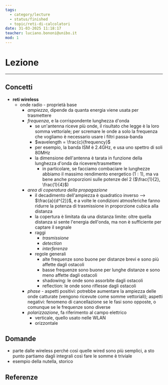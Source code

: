 ```yaml
---
tags:
  - category/lecture
  - status/finished
  - topic/reti-di-calcolatori
date: 31-03-2025 11:18:17
teacher: luciano.bononi@unibo.it
mod: 1
---
```

# Lezione
---
## Concetti
- **reti wireless**
	- onde radio - proprietà base
		- _ampiezza_, dipende da quanta energia viene usata per trasmettere
		- _frequenza_, e la corrispondente lunghezza d'onda
			- se un'antenna riceve più onde, il risultato che legge è la loro somma vettoriale; per scremare le onde a solo la frequenza che vogliamo è necessario usare i filtri passa-banda
			- $wavelength = \frac{c}{frequency}$
			- per esempio, la banda ISM è 2.4GHz, e usa uno spettro di soli 80MHz
			- la dimensione dell'antenna è tarata in funzione della lunghezza d'onda da ricevere/trasmettere
				- in particolare, se facciamo combaciare le lunghezze abbiamo il massimo rendimento energetico ($1:1$), ma va bene anche proporzioni sulle potenze del 2 ($\frac{1}{2}, \frac{1}{4}$)
		- _area di coperatura della propagazione_
			- il decadimento dell'ampiezza è quadratico inverso --> $\frac{a}{d^{2}}$, e a volte le condizioni atmosferiche fanno ridurre la potenza di trasmissione in proporzione cubica alla distanza
			- la copertura è limitata da una distanza limite: oltre quella distanza si sente l'energia dell'onda, ma non è sufficiente per captare il segnale
			- raggi
				- _trasmissione_
				- _detection_
				- _interferenza_
			- regole generali
				- alte frequenze sono buone per distanze brevi e sono più affette dagli ostacoli
				- basse frequenze sono buone per lunghe distanze e sono meno affette dagli ostacoli
				- shadowing: le onde sono assorbite dagli ostacoli
				- reflection: le onde sono riflesse dagli ostacoli
		- _phase_ - aspetti positivi: potrebbe aumentare la ampiezza delle onde catturate (vengono ricevute come somme vettoriali); aspetti negativi: fenomeno di cancellazione se le fasi sono opposte, o comunque se le frequenze sono diverse
		- _polarizzazione_, fa riferimento al campo elettrico
			- verticale, quello usato nelle WLAN
			- orizzontale

## Domande
- parte dalle wireless perché così quelle wired sono più semplici, a sto punto partiamo dagli integrali così fare le somme è triviale
- esempio della nutella, storico

## Referenze

